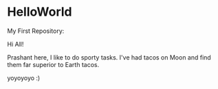 # HelloWorld
My First Repository:

Hi All!

Prashant here, I like to do sporty tasks.
I've had tacos on Moon and find them far superior to Earth tacos.


yoyoyoyo
:)

